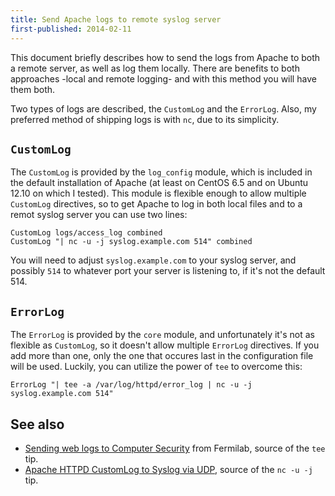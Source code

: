```yaml
---
title: Send Apache logs to remote syslog server
first-published: 2014-02-11
---
```


This document briefly describes how to send the logs from Apache to 
both a remote server, as well as log them locally. There are benefits 
to both approaches -local and remote logging- and with this method you 
will have them both.

Two types of logs are described, the `CustomLog` and the `ErrorLog`. 
Also, my preferred method of shipping logs is with `nc`, due to its 
simplicity. 

## `CustomLog` ##

The `CustomLog` is provided by the `log_config` module, which is 
included in the default installation of Apache (at least on CentOS 6.5 
and on Ubuntu 12.10 on which I tested). This module is flexible enough 
to allow multiple `CustomLog` directives, so to get Apache to log in 
both local files and to a remot syslog server you can use two lines:

    CustomLog logs/access_log combined
    CustomLog "| nc -u -j syslog.example.com 514" combined

You will need to adjust `syslog.example.com` to  your syslog server, 
and possibly `514` to whatever port your server is listening to, if 
it's not the default 514.

## `ErrorLog` ##

The `ErrorLog` is provided by the `core` module, and unfortunately it's 
not as flexible as `CustomLog`, so it doesn't allow multiple `ErrorLog` 
directives. If you add more than one, only the one that occures last in 
the configuration file will be used. Luckily, you can utilize the power 
of `tee` to overcome this:

    ErrorLog "| tee -a /var/log/httpd/error_log | nc -u -j syslog.example.com 514"

## See also ##

*   [Sending web logs to Computer Security](http://www.fnal.gov/docs/products/apache/syslog_logs_notes.html) 
    from Fermilab, source of the `tee` tip.
*   [Apache HTTPD CustomLog to Syslog via UDP](https://web.archive.org/web/20130222080252/http://mykospark.net/2011/01/apache-httpd-customlog-to-syslog-via-udp/), 
    source of the `nc -u -j` tip.

